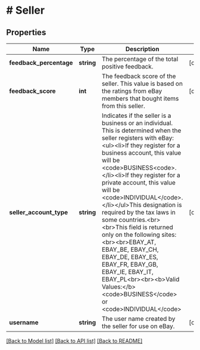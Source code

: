 # # Seller

## Properties

Name | Type | Description | Notes
------------ | ------------- | ------------- | -------------
**feedback_percentage** | **string** | The percentage of the total positive feedback. | [optional]
**feedback_score** | **int** | The feedback score of the seller. This value is based on the ratings from eBay members that bought items from this seller. | [optional]
**seller_account_type** | **string** | Indicates if the seller is a business or an individual. This is determined when the seller registers with eBay:&lt;ul&gt;&lt;li&gt;If they register for a business account, this value will be &lt;code&gt;BUSINESS&lt;code&gt;.&lt;/li&gt;&lt;li&gt;If they register for a private account, this value will be &lt;code&gt;INDIVIDUAL&lt;/code&gt;.&lt;/li&gt;&lt;/ul&gt;This designation is required by the tax laws in some countries.&lt;br&gt;&lt;br&gt;This field is returned only on the following sites:&lt;br&gt;&lt;br&gt;EBAY_AT, EBAY_BE, EBAY_CH, EBAY_DE, EBAY_ES, EBAY_FR, EBAY_GB, EBAY_IE, EBAY_IT, EBAY_PL&lt;br&gt;&lt;br&gt;&lt;b&gt;Valid Values:&lt;/b&gt; &lt;code&gt;BUSINESS&lt;/code&gt; or &lt;code&gt;INDIVIDUAL&lt;/code&gt; | [optional]
**username** | **string** | The user name created by the seller for use on eBay. | [optional]

[[Back to Model list]](../../README.md#models) [[Back to API list]](../../README.md#endpoints) [[Back to README]](../../README.md)
